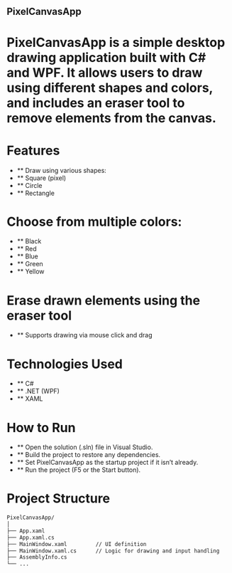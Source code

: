 ## PixelCanvasApp
# PixelCanvasApp is a simple desktop drawing application built with C# and WPF. It allows users to draw using different shapes and colors, and includes an eraser tool to remove elements from the canvas.

# Features
- ** Draw using various shapes:
- ** Square (pixel)
- ** Circle
- ** Rectangle

# Choose from multiple colors:
- ** Black
- ** Red
- ** Blue
- ** Green
- ** Yellow

# Erase drawn elements using the eraser tool
- ** Supports drawing via mouse click and drag

# Technologies Used
- ** C#
- ** .NET (WPF)
- ** XAML

# How to Run
- ** Open the solution (.sln) file in Visual Studio.
- ** Build the project to restore any dependencies.
- ** Set PixelCanvasApp as the startup project if it isn’t already.
- ** Run the project (F5 or the Start button).

# Project Structure
```bash
PixelCanvasApp/
│
├── App.xaml
├── App.xaml.cs
├── MainWindow.xaml         // UI definition
├── MainWindow.xaml.cs      // Logic for drawing and input handling
├── AssemblyInfo.cs
└── ...
